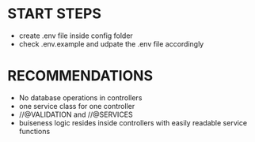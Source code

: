 # START STEPS

-  create .env file inside config folder
-  check .env.example and udpate the .env file accordingly

# RECOMMENDATIONS

-  No database operations in controllers
-  one service class for one controller
-  //@VALIDATION and //@SERVICES
-  buiseness logic resides inside controllers with easily readable service functions
